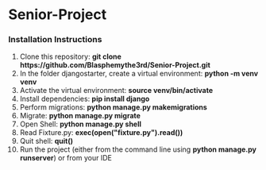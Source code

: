 # Senior-Project

<h3>Installation Instructions</h3>
  
  <ol>
  <li>Clone this repository: <b>git clone https://github.com/Blasphemythe3rd/Senior-Project.git</b> </li>
  <li>In the folder djangostarter, create a virtual environment: <b>python -m venv venv</b> </li>
  <li>Activate the virtual environment:  <b>source venv/bin/activate</b></li>
  <li>Install dependencies:  <b>pip install django</b></li>
  <li>Perform migrations:  <b>python manage.py makemigrations</b></li> 
  <li>Migrate:  <b>python manage.py migrate</b></li>
  <li>Open Shell:  <b>python manage.py shell</b></li>
  <li>Read Fixture.py: <b>exec(open("fixture.py").read())</b></li>
  <li>Quit shell: <b>quit()</b></li>
  <li>Run the project (either from the command line using  <b>python manage.py runserver</b>) or from your IDE</li>
  
  </ol>
